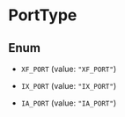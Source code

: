 

# PortType

## Enum


* `XF_PORT` (value: `"XF_PORT"`)

* `IX_PORT` (value: `"IX_PORT"`)

* `IA_PORT` (value: `"IA_PORT"`)



